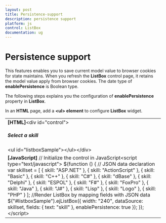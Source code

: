 ```yaml
---
layout: post
title: Persistence-support
description: persistence support 
platform: js
control: ListBox
documentation: ug
---
```


# Persistence support 

This features enables you to save current model value to browser cookies for state maintains. When you refresh the **ListBox** control page, it retains the model value apply from browser cookies. The date type of **enablePersistence** is Boolean type. 

The following steps explains you the configuration of **enablePersistence** property in **ListBox**.

In an **HTML** page, add a **&lt;ul&gt; element** to configure **ListBox** widget.

<table>
<tr>
<td>
<b>[HTML]</b>&lt;div id="control"&gt;    <h5 class="ctrllabel">Select a skill</h5>    &lt;ul id="listboxSample"&gt;&lt;/ul&gt;&lt;/div&gt;</td></tr>
<tr>
<td>
<b>[JavaScript]  </b>// Initialize the control in JavaScript&lt;script type="text/javascript"&gt;    $(function () {        // JSON data declaration        var skillset = [        { skill: "ASP.NET" }, { skill: "ActionScript" }, { skill: "Basic" },        { skill: "C++" }, { skill: "C#" }, { skill: "dBase" }, { skill: "Delphi" },        { skill: "ESPOL" }, { skill: "F#" }, { skill: "FoxPro" }, { skill: "Java" },        { skill: "J#" }, { skill: "Lisp" }, { skill: "Logo" }, { skill: "PHP" }        ];        //Render ListBox by mapping fields with JSON data        $("#listboxSample").ejListBox({            width: "240", dataSource: skillset,            fields: { text: "skill" }, enablePersistence: true        });    });&lt;/script&gt;</td></tr>
</table>


